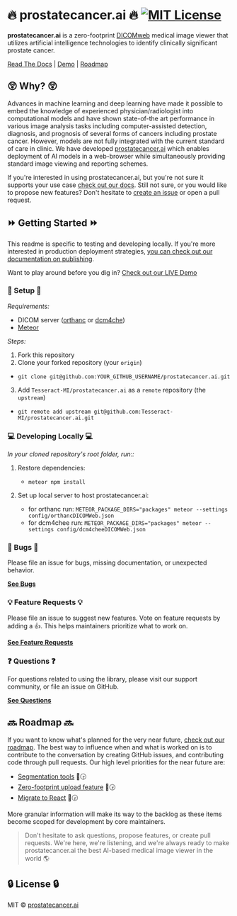 # 🔥 prostatecancer.ai 🔥 [![MIT License][license-image]][license-url]
__prostatecancer.ai__ is a zero-footprint [DICOMweb](https://www.dicomstandard.org/dicomweb/) medical image viewer that utilizes artificial intelligence technologies to identify clinically significant prostate cancer.


[Read The Docs](https://github.com/Tesseract-MI/prostatecancer.ai/wiki) |
[Demo](http://prostatecancer.ai/) |
[Roadmap](https://github.com/Tesseract-MI/prostatecancer.ai/projects)

## 😲 Why? 😲

Advances in machine learning and deep learning have made it possible to embed the knowledge
of experienced physician/radiologist into computational models and have shown state-of-the art
performance in various image analysis tasks including computer-assisted detection, diagnosis,
and prognosis of several forms of cancers including prostate cancer. However, models are not
fully integrated with the current standard of care in clinic. We have developed
[prostatecancer.ai](http://prostatecancer.ai/) which enables deployment of AI models in a web-browser while
simultaneously providing standard image viewing and reporting schemes.

If you're interested in using prostatecancer.ai, but you're not sure it supports
your use case [check out our docs](https://github.com/Tesseract-MI/prostatecancer.ai/wiki). Still not sure, or
you would like to propose new features? Don't hesitate to
[create an issue](https://github.com/Tesseract-MI/prostatecancer.ai/issues) or open a pull
request.

## ⏩ Getting Started ⏩

This readme is specific to testing and developing locally. If you're more
interested in production deployment strategies,
[you can check out our documentation on publishing](https://github.com/Tesseract-MI/prostatecancer.ai/wiki).

Want to play around before you dig in?
[Check out our LIVE Demo](http://prostatecancer.ai/)

### 📏 Setup 📏

_Requirements:_

- DICOM server ([orthanc](https://www.orthanc-server.com/) or [dcm4che](https://www.dcm4che.org/))
- [Meteor](https://www.meteor.com/)

_Steps:_

1. Fork this repository
2. Clone your forked repository (your `origin`)

- `git clone git@github.com:YOUR_GITHUB_USERNAME/prostatecancer.ai.git`

3. Add `Tesseract-MI/prostatecancer.ai` as a `remote` repository (the `upstream`)

- `git remote add upstream git@github.com:Tesseract-MI/prostatecancer.ai.git`

### 💻 Developing Locally 💻

_In your cloned repository's root folder, run::_

1. Restore dependencies:
    * `meteor npm install`

2. Set up local server to host prostatecancer.ai:
    * for orthanc run: `METEOR_PACKAGE_DIRS="packages" meteor --settings config/orthancDICOMWeb.json`
    * for dcm4chee run: `METEOR_PACKAGE_DIRS="packages" meteor --settings config/dcm4cheeDICOMWeb.json`


### 🐛 Bugs 🐛

Please file an issue for bugs, missing documentation, or unexpected behavior.

[**See Bugs**](https://github.com/Tesseract-MI/prostatecancer.ai/issues)

### 💡 Feature Requests 💡

Please file an issue to suggest new features. Vote on feature requests by adding
a 👍. This helps maintainers prioritize what to work on.

[**See Feature Requests**](https://github.com/Tesseract-MI/prostatecancer.ai/issues)

### ❓ Questions ❓

For questions related to using the library, please visit our support community,
or file an issue on GitHub.

[**See Questions**](https://github.com/Tesseract-MI/prostatecancer.ai/issues)

## 🔜 Roadmap 🔜

If you want to know what's planned for the very near future,
[check out our roadmap](https://github.com/Tesseract-MI/prostatecancer.ai/projects). The best way to influence when
and what is worked on is to contribute to the conversation by creating GitHub
issues, and contributing code through pull requests. Our high level
priorities for the near future are:

- [Segmentation tools](https://github.com/Tesseract-MI/prostatecancer.ai/projects/1) 🚧🕞
- [Zero-footprint upload feature](https://github.com/Tesseract-MI/prostatecancer.ai/projects/2) 🚧🕞
- [Migrate to React](https://github.com/Tesseract-MI/prostatecancer.ai/projects/3) 🚧🕞

More granular information will make its way to the backlog as these items
become scoped for development by core maintainers.

> Don't hesitate to ask questions, propose features, or create pull requests.
> We're here, we're listening, and we're always ready to make prostatecancer.ai the best AI-based medical image viewer in the world 🌎

## 🔒 License 🔒

MIT © [prostatecancer.ai](https://github.com/Tesseract-MI/prostatecancer.ai)

[license-image]: https://img.shields.io/badge/license-MIT-blue.svg?style=flat-square
[license-url]: LICENSE
